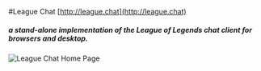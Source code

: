#League Chat [http://league.chat](http://league.chat)
##### a stand-alone implementation of the League of Legends chat client for browsers and desktop.
![League Chat Home Page](http://league.chat/images/screenshots/login.png)
